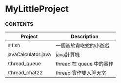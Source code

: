 # MyLittleProject

### CONTENTS
| Project | Description  |
|  ----  | ----  |
| elf.sh  | 一個基於貪吃蛇的小遊戲 |
| javaCalculator.java  | java計算機 |
| /thread_queue  | thread 在 queue 中的實作 |
| /thread_chat22  | thread 實作雙人聊天室 |
